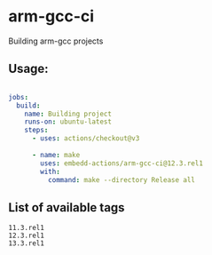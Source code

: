 # arm-gcc-ci

Building arm-gcc projects

## Usage:

```yml

jobs:      
  build:
    name: Building project
    runs-on: ubuntu-latest
    steps:
      - uses: actions/checkout@v3
        
      - name: make   
        uses: embedd-actions/arm-gcc-ci@12.3.rel1
        with: 
          command: make --directory Release all

```

## List of available tags

```
11.3.rel1
12.3.rel1
13.3.rel1
```
